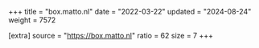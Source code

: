 +++
title = "box.matto.nl"
date = "2022-03-22"
updated = "2024-08-24"
weight = 7572

[extra]
source = "https://box.matto.nl"
ratio = 62
size = 7
+++
